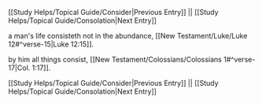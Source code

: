 [[Study Helps/Topical Guide/Consider|Previous Entry]]  ||  [[Study Helps/Topical Guide/Consolation|Next Entry]]

 a man's life consisteth not in the abundance, [[New Testament/Luke/Luke 12#^verse-15|Luke 12:15]].

 by him all things consist, [[New Testament/Colossians/Colossians 1#^verse-17|Col. 1:17]].

[[Study Helps/Topical Guide/Consider|Previous Entry]]  ||  [[Study Helps/Topical Guide/Consolation|Next Entry]]